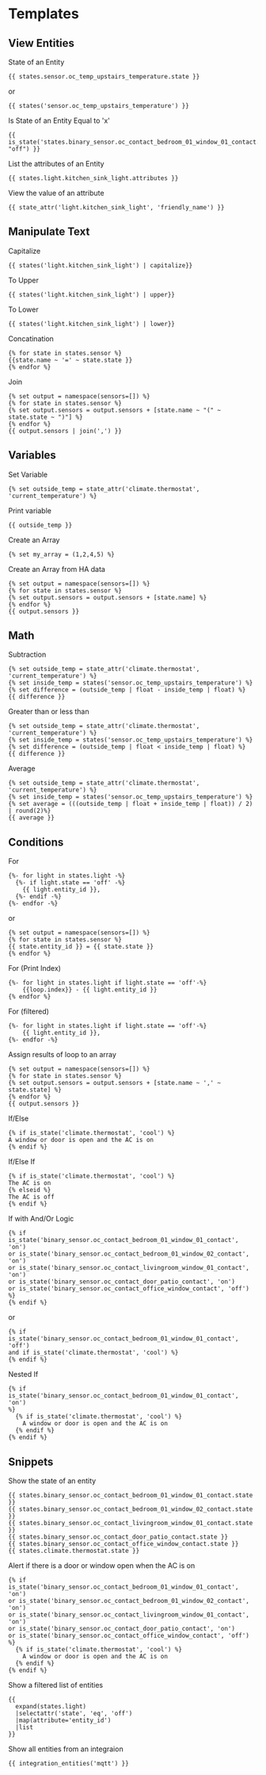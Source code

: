 # Templates

## View Entities

State of an Entity

```jinger
{{ states.sensor.oc_temp_upstairs_temperature.state }}
```

or

```jinger
{{ states('sensor.oc_temp_upstairs_temperature') }}
```

Is State of an Entity Equal to 'x'

```jinger
{{ is_state('states.binary_sensor.oc_contact_bedroom_01_window_01_contact.state', "off") }}
```

List the attributes of an Entity

```jinger
{{ states.light.kitchen_sink_light.attributes }}
```

View the value of an attribute

```jinger
{{ state_attr('light.kitchen_sink_light', 'friendly_name') }}
```

## Manipulate Text

Capitalize

```jinger
{{ states('light.kitchen_sink_light') | capitalize}}
```

To Upper

```jinger
{{ states('light.kitchen_sink_light') | upper}}
```

To Lower

```jinger
{{ states('light.kitchen_sink_light') | lower}}

```

Concatination

```jinger
{% for state in states.sensor %}
{{state.name ~ '=' ~ state.state }}
{% endfor %}
```

Join

```jinger
{% set output = namespace(sensors=[]) %}
{% for state in states.sensor %}
{% set output.sensors = output.sensors + [state.name ~ "(" ~ state.state ~ ")"] %}
{% endfor %}
{{ output.sensors | join(',') }}
```

## Variables

Set Variable

```jinger
{% set outside_temp = state_attr('climate.thermostat', 'current_temperature') %}
```

Print variable

```jinger
{{ outside_temp }}
```

Create an Array

```jinger
{% set my_array = (1,2,4,5) %}
```

Create an Array from HA data

```jinger
{% set output = namespace(sensors=[]) %}
{% for state in states.sensor %}
{% set output.sensors = output.sensors + [state.name] %}
{% endfor %}
{{ output.sensors }}
```

## Math

Subtraction

```jinger
{% set outside_temp = state_attr('climate.thermostat', 'current_temperature') %}
{% set inside_temp = states('sensor.oc_temp_upstairs_temperature') %}
{% set difference = (outside_temp | float - inside_temp | float) %}
{{ difference }}
```

Greater than or less than

```jinger
{% set outside_temp = state_attr('climate.thermostat', 'current_temperature') %}
{% set inside_temp = states('sensor.oc_temp_upstairs_temperature') %}
{% set difference = (outside_temp | float < inside_temp | float) %}
{{ difference }}
```

Average

```jinger
{% set outside_temp = state_attr('climate.thermostat', 'current_temperature') %}
{% set inside_temp = states('sensor.oc_temp_upstairs_temperature') %}
{% set average = (((outside_temp | float + inside_temp | float)) / 2) | round(2)%}
{{ average }}
```

## Conditions

For

```jinger
{%- for light in states.light -%}
  {%- if light.state == 'off' -%}
    {{ light.entity_id }},
  {%- endif -%}
{%- endfor -%}
```

or

```jinger
{% set output = namespace(sensors=[]) %}
{% for state in states.sensor %}
{{ state.entity_id }} = {{ state.state }}
{% endfor %}
```

For (Print Index)

```jinger
{%- for light in states.light if light.state == 'off'-%}
    {{loop.index}} - {{ light.entity_id }}
{% endfor %}
```

For (filtered)

```jinger
{%- for light in states.light if light.state == 'off'-%}
    {{ light.entity_id }},
{%- endfor -%}
```

Assign results of loop to an array

```jinger
{% set output = namespace(sensors=[]) %}
{% for state in states.sensor %}
{% set output.sensors = output.sensors + [state.name ~ ',' ~ state.state] %}
{% endfor %}
{{ output.sensors }}
```

If/Else

```jinger
{% if is_state('climate.thermostat', 'cool') %}
A window or door is open and the AC is on
{% endif %}
```

If/Else If

```jinger
{% if is_state('climate.thermostat', 'cool') %}
The AC is on
{% elseid %}
The AC is off
{% endif %}
```

If with And/Or Logic

```jinger
{% if 
is_state('binary_sensor.oc_contact_bedroom_01_window_01_contact', 'on') 
or is_state('binary_sensor.oc_contact_bedroom_01_window_02_contact', 'on')
or is_state('binary_sensor.oc_contact_livingroom_window_01_contact', 'on')
or is_state('binary_sensor.oc_contact_door_patio_contact', 'on')
or is_state('binary_sensor.oc_contact_office_window_contact', 'off')
%}
{% endif %}
```

or

```jinger
{% if 
is_state('binary_sensor.oc_contact_bedroom_01_window_01_contact', 'off') 
and if is_state('climate.thermostat', 'cool') %}
{% endif %}
```

Nested If

```jinger
{% if 
is_state('binary_sensor.oc_contact_bedroom_01_window_01_contact', 'on') 
%}
  {% if is_state('climate.thermostat', 'cool') %}
    A window or door is open and the AC is on
  {% endif %}
{% endif %}
```

## Snippets

Show the state of an entity

```jinger
{{ states.binary_sensor.oc_contact_bedroom_01_window_01_contact.state }}
{{ states.binary_sensor.oc_contact_bedroom_01_window_02_contact.state }}
{{ states.binary_sensor.oc_contact_livingroom_window_01_contact.state }}
{{ states.binary_sensor.oc_contact_door_patio_contact.state }}
{{ states.binary_sensor.oc_contact_office_window_contact.state }}
{{ states.climate.thermostat.state }}
```

Alert if there is a door or window open when the AC is on

```jinger
{% if 
is_state('binary_sensor.oc_contact_bedroom_01_window_01_contact', 'on') 
or is_state('binary_sensor.oc_contact_bedroom_01_window_02_contact', 'on')
or is_state('binary_sensor.oc_contact_livingroom_window_01_contact', 'on')
or is_state('binary_sensor.oc_contact_door_patio_contact', 'on')
or is_state('binary_sensor.oc_contact_office_window_contact', 'off')
%}
  {% if is_state('climate.thermostat', 'cool') %}
    A window or door is open and the AC is on
  {% endif %}
{% endif %}
```

Show a filtered list of entities

```jinger
{{ 
  expand(states.light) 
  |selectattr('state', 'eq', 'off') 
  |map(attribute='entity_id')
  |list  
}}
```

Show all entities from an integraion

```jinger
{{ integration_entities('mqtt') }}
```
